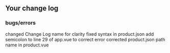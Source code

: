 ## Your change log

### bugs/errors

changed Change Log name for clarity
fixed syntax in product.json
add semicolon to line 29 of app.vue to correct error
corrected product.json path name in product.vue
